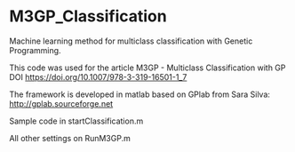 # M3GP_Classification
Machine learning method for multiclass classification with Genetic Programming. 

This code was used for the article M3GP - Multiclass Classification with GP 
DOI https://doi.org/10.1007/978-3-319-16501-1_7

The framework is developed in matlab based on GPlab from Sara Silva: http://gplab.sourceforge.net

Sample code in startClassification.m 

All other settings on RunM3GP.m

